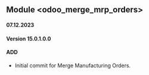 ## Module <odoo_merge_mrp_orders>

#### 07.12.2023
#### Version 15.0.1.0.0
#### ADD
- Initial commit for Merge Manufacturing Orders.
